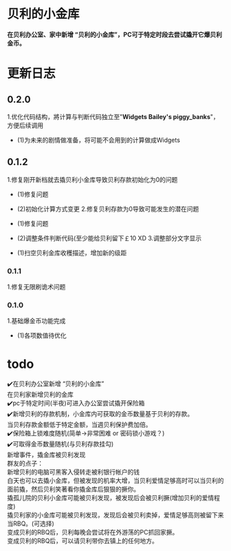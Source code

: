 # 贝利的小金库  
**在贝利办公室、家中新增 “贝利的小金库”，PC可于特定时段去尝试撬开它爆贝利金币。**  
# 更新日志
## 0.2.0  
1.优化代码结构，將计算与判断代码独立至"**Widgets Bailey's piggy_banks**"，方便后续调用
* (1)为未来的剧情做准备，将可能不会用到的计算做成Widgets

## 0.1.2
1.修复刚开新档就去撬贝利小金库导致贝利存款初始化为0的问题
* (1)修复问题
* (2)初始化计算方式变更
2.修复贝利存款为0导致可能发生的潜在问题

* (1)修复问题
* (2)调整条件判断代码(至少能给贝利留下￡10 XD
3.调整部分文字显示
* (1)扫空贝利金库收穫描述，增加新的级距

### 0.1.1  
1.修复无限刷诡术问题

### 0.1.0
1.基础爆金币功能完成  
* (1)各项数值待优化  

# todo  
✔️在贝利办公室新增 “贝利的小金库”  
  在贝利家新增贝利的金库  
✔️pc于特定时间(半夜)可进入办公室尝试撬开保险箱  
✔️新增贝利的存款机制，小金库内可获取的金币数量基于贝利的存款。  
  当贝利存款金额低于特定金额，当週贝利保护费加倍。  
✔️保险箱上锁难度随机(简单->非常困难 or 密码锁小游戏？)  
✔️可取得金币数量随机(与贝利存款挂勾)  
  新增事件，撬金库被贝利发现  
 群友的点子：   
    新增贝利的电脑可黑客入侵转走被利银行帐户的钱  
    白天也可以去撬小金库，但被发现的机率大增，当贝利爱情足够高时可以当贝利的面前撬，然后贝利笑著看你撬金库后狠狠的撅你。  
    撬孤儿院的贝利小金库可能被贝利发现，被发现后会被贝利撅(增加贝利的爱情程度)  
    撬贝利家的小金库可能被贝利发现，发现后会被贝利卖掉，爱情足够高则被留下来当RBQ。(可选择)  
    变成贝利的RBQ后，贝利每晚会尝试将在外游荡的PC抓回家撅。  
    变成贝利的RBQ后，可以请贝利带你去镇上的任何地方。  
